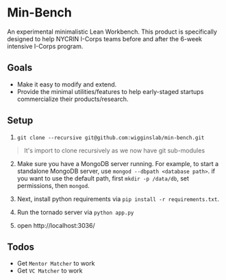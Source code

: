 # Min-Bench

An experimental minimalistic Lean Workbench. This product is specifically designed to help
NYCRIN I-Corps teams before and after the 6-week intensive I-Corps program.

Goals
-----
* Make it easy to modify and extend.
* Provide the minimal utilities/features to help early-staged startups commercialize their
products/research.

Setup
-----

1. `git clone --recursive git@github.com:wigginslab/min-bench.git`

> It's import to clone recursively as we now have git sub-modules

2. Make sure you have a MongoDB server running. For example, to start a standalone
   MongoDB server, use `mongod --dbpath <database path>`. if you want to use the default path, first `mkdir -p /data/db`, set permissions, then `mongod`.

3. Next, install python requirements via `pip install -r requirements.txt`.

4. Run the tornado server via `python app.py`

5. open http://localhost:3036/

Todos
-----
* Get `Mentor Matcher` to work
* Get `VC Matcher` to work
